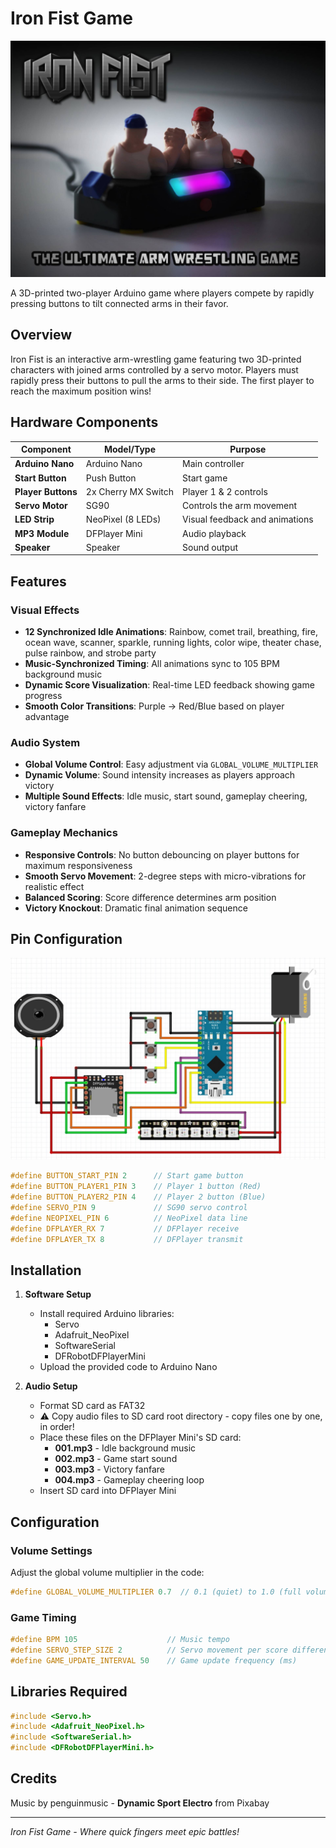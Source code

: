 # Iron Fist Game

![Iron Fist Game Cover](images/Cover.jpg)

A 3D-printed two-player Arduino game where players compete by rapidly pressing buttons to tilt connected arms in their favor.

## Overview

Iron Fist is an interactive arm-wrestling game featuring two 3D-printed characters with joined arms controlled by a servo motor. Players must rapidly press their buttons to pull the arms to their side. The first player to reach the maximum position wins!

## Hardware Components

| Component | Model/Type | Purpose |
|-----------|------------|---------|
| **Arduino Nano** | Arduino Nano | Main controller |
| **Start Button** | Push Button | Start game |
| **Player Buttons** | 2x Cherry MX Switch | Player 1 & 2 controls |
| **Servo Motor** | SG90 | Controls the arm movement |
| **LED Strip** | NeoPixel (8 LEDs) | Visual feedback and animations |
| **MP3 Module** | DFPlayer Mini | Audio playback |
| **Speaker** | Speaker | Sound output |

## Features

### Visual Effects
- **12 Synchronized Idle Animations**: Rainbow, comet trail, breathing, fire, ocean wave, scanner, sparkle, running lights, color wipe, theater chase, pulse rainbow, and strobe party
- **Music-Synchronized Timing**: All animations sync to 105 BPM background music
- **Dynamic Score Visualization**: Real-time LED feedback showing game progress
- **Smooth Color Transitions**: Purple → Red/Blue based on player advantage

### Audio System
- **Global Volume Control**: Easy adjustment via `GLOBAL_VOLUME_MULTIPLIER`
- **Dynamic Volume**: Sound intensity increases as players approach victory
- **Multiple Sound Effects**: Idle music, start sound, gameplay cheering, victory fanfare

### Gameplay Mechanics
- **Responsive Controls**: No button debouncing on player buttons for maximum responsiveness
- **Smooth Servo Movement**: 2-degree steps with micro-vibrations for realistic effect
- **Balanced Scoring**: Score difference determines arm position
- **Victory Knockout**: Dramatic final animation sequence

## Pin Configuration

![Schematics](images/Schematics.jpg)

```cpp
#define BUTTON_START_PIN 2      // Start game button
#define BUTTON_PLAYER1_PIN 3    // Player 1 button (Red)
#define BUTTON_PLAYER2_PIN 4    // Player 2 button (Blue)
#define SERVO_PIN 9             // SG90 servo control
#define NEOPIXEL_PIN 6          // NeoPixel data line
#define DFPLAYER_RX 7           // DFPlayer receive
#define DFPLAYER_TX 8           // DFPlayer transmit
```

## Installation

1. **Software Setup**
   - Install required Arduino libraries:
     - Servo
     - Adafruit_NeoPixel
     - SoftwareSerial
     - DFRobotDFPlayerMini
   - Upload the provided code to Arduino Nano

2. **Audio Setup**
   - Format SD card as FAT32
   - ⚠️ Copy audio files to SD card root directory - copy files one by one, in order!
   - Place these files on the DFPlayer Mini's SD card:
     - **001.mp3** - Idle background music
     - **002.mp3** - Game start sound
     - **003.mp3** - Victory fanfare
     - **004.mp3** - Gameplay cheering loop
   - Insert SD card into DFPlayer Mini

## Configuration

### Volume Settings
Adjust the global volume multiplier in the code:
```cpp
#define GLOBAL_VOLUME_MULTIPLIER 0.7  // 0.1 (quiet) to 1.0 (full volume)
```

### Game Timing
```cpp
#define BPM 105                    // Music tempo
#define SERVO_STEP_SIZE 2          // Servo movement per score difference
#define GAME_UPDATE_INTERVAL 50    // Game update frequency (ms)
```

## Libraries Required

```cpp
#include <Servo.h>
#include <Adafruit_NeoPixel.h>
#include <SoftwareSerial.h>
#include <DFRobotDFPlayerMini.h>
```

## Credits

Music by penguinmusic - **Dynamic Sport Electro** from Pixabay

---

*Iron Fist Game - Where quick fingers meet epic battles!*